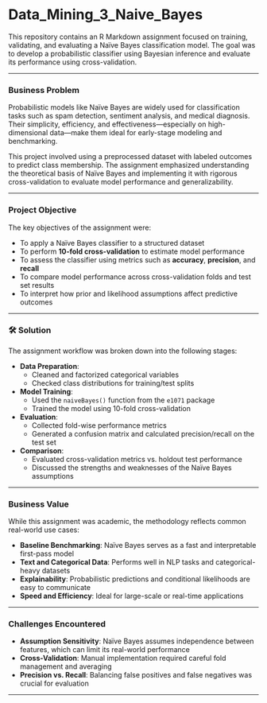 # Data_Mining_3_Naive_Bayes

This repository contains an R Markdown assignment focused on training, validating, and evaluating a Naïve Bayes classification model. The goal was to develop a probabilistic classifier using Bayesian inference and evaluate its performance using cross-validation.

---

### Business Problem

Probabilistic models like Naïve Bayes are widely used for classification tasks such as spam detection, sentiment analysis, and medical diagnosis. Their simplicity, efficiency, and effectiveness—especially on high-dimensional data—make them ideal for early-stage modeling and benchmarking.

This project involved using a preprocessed dataset with labeled outcomes to predict class membership. The assignment emphasized understanding the theoretical basis of Naïve Bayes and implementing it with rigorous cross-validation to evaluate model performance and generalizability.

---

### Project Objective

The key objectives of the assignment were:

- To apply a Naïve Bayes classifier to a structured dataset
- To perform **10-fold cross-validation** to estimate model performance
- To assess the classifier using metrics such as **accuracy**, **precision**, and **recall**
- To compare model performance across cross-validation folds and test set results
- To interpret how prior and likelihood assumptions affect predictive outcomes

---

### 🛠️ Solution

The assignment workflow was broken down into the following stages:

- **Data Preparation**:
  - Cleaned and factorized categorical variables
  - Checked class distributions for training/test splits
- **Model Training**:
  - Used the `naiveBayes()` function from the `e1071` package
  - Trained the model using 10-fold cross-validation
- **Evaluation**:
  - Collected fold-wise performance metrics
  - Generated a confusion matrix and calculated precision/recall on the test set
- **Comparison**:
  - Evaluated cross-validation metrics vs. holdout test performance
  - Discussed the strengths and weaknesses of the Naïve Bayes assumptions

---

### Business Value

While this assignment was academic, the methodology reflects common real-world use cases:

- **Baseline Benchmarking**: Naïve Bayes serves as a fast and interpretable first-pass model
- **Text and Categorical Data**: Performs well in NLP tasks and categorical-heavy datasets
- **Explainability**: Probabilistic predictions and conditional likelihoods are easy to communicate
- **Speed and Efficiency**: Ideal for large-scale or real-time applications

---

### Challenges Encountered

- **Assumption Sensitivity**: Naïve Bayes assumes independence between features, which can limit its real-world performance
- **Cross-Validation**: Manual implementation required careful fold management and averaging
- **Precision vs. Recall**: Balancing false positives and false negatives was crucial for evaluation

---
